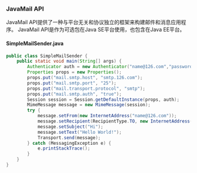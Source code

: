 ### JavaMail API

JavaMail API提供了一种与平台无关和协议独立的框架来构建邮件和消息应用程序。 JavaMail API是作为可选包在Java SE平台使用，也包含在Java EE平台。

#### SimpleMailSender.java
```java
public class SimpleMailSender {
	public static void main(String[] args) {
		Authenticator auth = new Authenticator("name@126.com","password");
		Properties props = new Properties();
		props.put("mail.smtp.host", "smtp.126.com");
		props.put("mail.smtp.port", "25");
		props.put("mail.transport.protocol", "smtp");
		props.put("mail.smtp.auth", "true");
		Session session = Session.getDefaultInstance(props, auth);
		MimeMessage message = new MimeMessage(session);
		try {
			message.setFrom(new InternetAddress("name@126.com"));
			message.setRecipient(RecipientType.TO, new InternetAddress("xx@126.com"));
			message.setSubject("Hi");
			message.setText("Hello World!");
			Transport.send(message);
		} catch (MessagingException e) {
			e.printStackTrace();
		}
	}
}
```